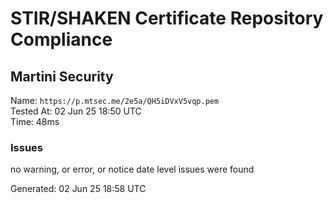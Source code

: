 # STIR/SHAKEN Certificate Repository Compliance

## Martini Security

Name: `https://p.mtsec.me/2e5a/QH5iDVxV5vqp.pem`\
Tested At: 02 Jun 25 18:50 UTC\
Time: 48ms

### Issues

no warning, or error, or notice date level issues were found

Generated: 02 Jun 25 18:58 UTC